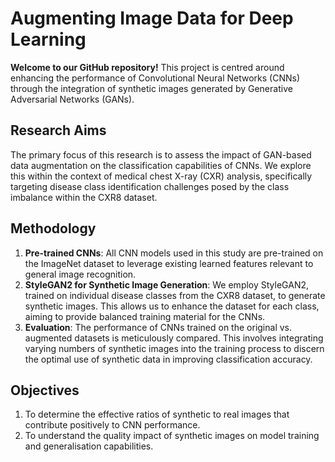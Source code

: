 # Augmenting Image Data for Deep Learning

**Welcome to our GitHub repository!** This project is centred around enhancing the performance of Convolutional Neural Networks (CNNs) through the integration of synthetic images generated by Generative Adversarial Networks (GANs).

## Research Aims

The primary focus of this research is to assess the impact of GAN-based data augmentation on the classification capabilities of CNNs. We explore this within the context of medical chest X-ray (CXR) analysis, specifically targeting disease class identification challenges posed by the class imbalance within the CXR8 dataset.

## Methodology

1. **Pre-trained CNNs**: All CNN models used in this study are pre-trained on the ImageNet dataset to leverage existing learned features relevant to general image recognition.
2. **StyleGAN2 for Synthetic Image Generation**: We employ StyleGAN2, trained on individual disease classes from the CXR8 dataset, to generate synthetic images. This allows us to enhance the dataset for each class, aiming to provide balanced training material for the CNNs.
3. **Evaluation**: The performance of CNNs trained on the original vs. augmented datasets is meticulously compared. This involves integrating varying numbers of synthetic images into the training process to discern the optimal use of synthetic data in improving classification accuracy.

## Objectives

1. To determine the effective ratios of synthetic to real images that contribute positively to CNN performance.
2. To understand the quality impact of synthetic images on model training and generalisation capabilities.
